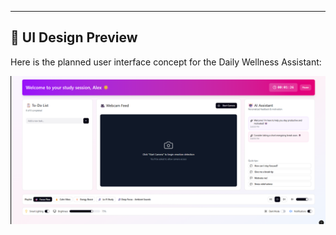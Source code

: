 ---

## 🎨 UI Design Preview

Here is the planned user interface concept for the Daily Wellness Assistant:

<img src="design/FIG%20DESIGN%20WEBSITE.png" alt="UI Design" width="700px">


